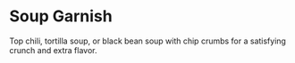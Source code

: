 # Soup Garnish

Top chili, tortilla soup, or black bean soup with chip crumbs for a satisfying crunch and extra flavor.
